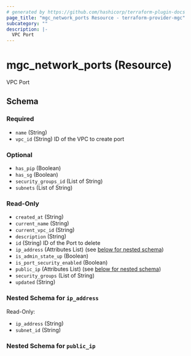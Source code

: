 ```yaml
---
# generated by https://github.com/hashicorp/terraform-plugin-docs
page_title: "mgc_network_ports Resource - terraform-provider-mgc"
subcategory: ""
description: |-
  VPC Port
---
```


# mgc_network_ports (Resource)

VPC Port



<!-- schema generated by tfplugindocs -->
## Schema

### Required

- `name` (String)
- `vpc_id` (String) ID of the VPC to create port

### Optional

- `has_pip` (Boolean)
- `has_sg` (Boolean)
- `security_groups_id` (List of String)
- `subnets` (List of String)

### Read-Only

- `created_at` (String)
- `current_name` (String)
- `current_vpc_id` (String)
- `description` (String)
- `id` (String) ID of the Port to delete
- `ip_address` (Attributes List) (see [below for nested schema](#nestedatt--ip_address))
- `is_admin_state_up` (Boolean)
- `is_port_security_enabled` (Boolean)
- `public_ip` (Attributes List) (see [below for nested schema](#nestedatt--public_ip))
- `security_groups` (List of String)
- `updated` (String)

<a id="nestedatt--ip_address"></a>
### Nested Schema for `ip_address`

Read-Only:

- `ip_address` (String)
- `subnet_id` (String)


<a id="nestedatt--public_ip"></a>
### Nested Schema for `public_ip`

